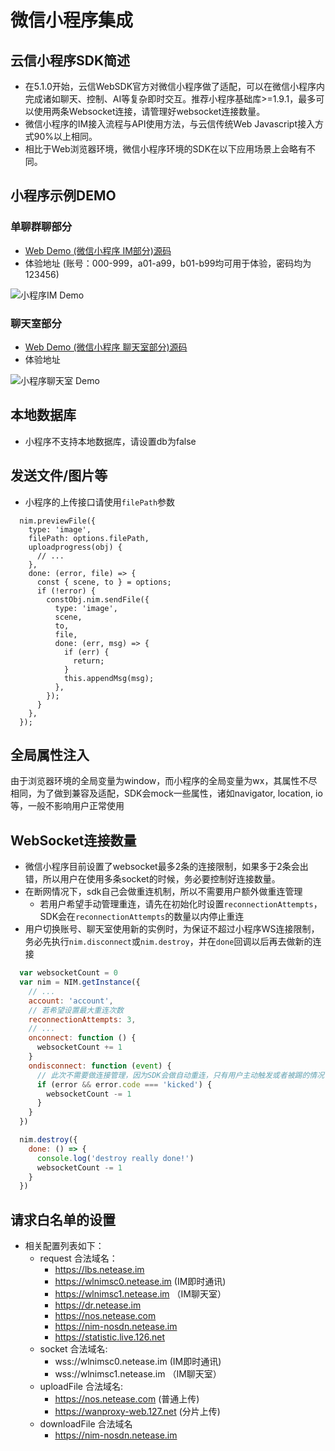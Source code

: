 <!-- keywords: 微信小程序, IM, 即时通讯, 聊天, Web SDK, javascript, 白名单, websocket -->
<!-- description: 网易云信即时通讯im sdk支持微信小程序，支持上传发送多媒体图片，支持多条websocket连接，在小程序内的聊天工具 -->

# 微信小程序集成

## 云信小程序SDK简述
- 在5.1.0开始，云信WebSDK官方对微信小程序做了适配，可以在微信小程序内完成诸如聊天、控制、AI等复杂即时交互。推荐小程序基础库>=1.9.1，最多可以使用两条Websocket连接，请管理好websocket连接数量。
- 微信小程序的IM接入流程与API使用方法，与云信传统Web Javascript接入方式90%以上相同。
- 相比于Web浏览器环境，微信小程序环境的SDK在以下应用场景上会略有不同。

## 小程序示例DEMO
### 单聊群聊部分
* [Web Demo (微信小程序 IM部分)源码](https://github.com/netease-im/NIM_Web_Weapp_Demo)
* 体验地址 (账号：000-999，a01-a99，b01-b99均可用于体验，密码均为123456)

![小程序IM Demo](https://yx-web-nosdn.netease.im/webdoc/weixin/im.jpg)

### 聊天室部分
* [Web Demo (微信小程序 聊天室部分)源码](https://github.com/netease-im/NIM_Weapp_Chatroom_Demo)
* 体验地址

![小程序聊天室 Demo](https://yx-web-nosdn.netease.im/webdoc/weixin/chatroom.jpg)


## 本地数据库
- 小程序不支持本地数据库，请设置db为false

## 发送文件/图片等
- 小程序的上传接口请使用`filePath`参数

``` javascripte
  nim.previewFile({
    type: 'image',
    filePath: options.filePath,
    uploadprogress(obj) {
      // ...
    },
    done: (error, file) => {
      const { scene, to } = options;
      if (!error) {
        constObj.nim.sendFile({
          type: 'image',
          scene,
          to,
          file,
          done: (err, msg) => {
            if (err) {
              return;
            }
            this.appendMsg(msg);
          },
        });
      }
    },
  });
```

## 全局属性注入
由于浏览器环境的全局变量为window，而小程序的全局变量为wx，其属性不尽相同，为了做到兼容及适配，SDK会mock一些属性，诸如navigator, location, io等，一般不影响用户正常使用

## WebSocket连接数量
- 微信小程序目前设置了websocket最多2条的连接限制，如果多于2条会出错，所以用户在使用多条socket的时候，务必要控制好连接数量。
- 在断网情况下，sdk自己会做重连机制，所以不需要用户额外做重连管理
  - 若用户希望手动管理重连，请先在初始化时设置`reconnectionAttempts`，SDK会在`reconnectionAttempts`的数量以内停止重连
- 用户切换账号、聊天室使用新的实例时，为保证不超过小程序WS连接限制，务必先执行`nim.disconnect`或`nim.destroy`，并在`done`回调以后再去做新的连接
``` javascript
  var websocketCount = 0
  var nim = NIM.getInstance({
    // ...
    account: 'account',
    // 若希望设置最大重连次数
    reconnectionAttempts: 3,
    // ...
    onconnect: function () {
      websocketCount += 1
    }
    ondisconnect: function (event) {
      // 此次不需要做连接管理，因为SDK会做自动重连，只有用户主动触发或者被踢的情况下，才需要对连接数量做管理
      if (error && error.code === 'kicked') {
        websocketCount -= 1
      }
    }
  })

  nim.destroy({
    done: () => {
      console.log('destroy really done!')
      websocketCount -= 1
    }
  })
```

## 请求白名单的设置
* 相关配置列表如下：
  * request 合法域名：
    * https://lbs.netease.im
    * https://wlnimsc0.netease.im (IM即时通讯)
    * https://wlnimsc1.netease.im （IM聊天室）
    * https://dr.netease.im
    * https://nos.netease.com
    * https://nim-nosdn.netease.im
    * https://statistic.live.126.net
  * socket 合法域名:
    * wss://wlnimsc0.netease.im (IM即时通讯)
    * wss://wlnimsc1.netease.im （IM聊天室）
  * uploadFile 合法域名:
    * https://nos.netease.com (普通上传)
    * https://wanproxy-web.127.net (分片上传)
  * downloadFile 合法域名
    * https://nim-nosdn.netease.im

